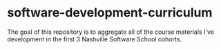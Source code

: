 software-development-curriculum
===============================

The goal of this repository is to aggregate all of the course materials I've development in the first 3 Nashville Software School cohorts.
